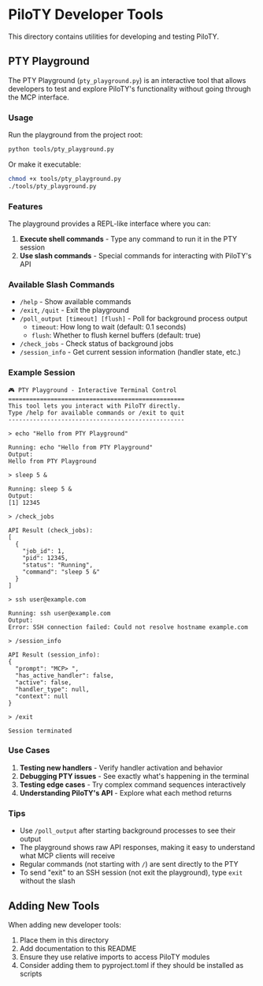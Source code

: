 # PiloTY Developer Tools

This directory contains utilities for developing and testing PiloTY.

## PTY Playground

The PTY Playground (`pty_playground.py`) is an interactive tool that allows developers to test and explore PiloTY's functionality without going through the MCP interface.

### Usage

Run the playground from the project root:

```bash
python tools/pty_playground.py
```

Or make it executable:

```bash
chmod +x tools/pty_playground.py
./tools/pty_playground.py
```

### Features

The playground provides a REPL-like interface where you can:

1. **Execute shell commands** - Type any command to run it in the PTY session
2. **Use slash commands** - Special commands for interacting with PiloTY's API

### Available Slash Commands

- `/help` - Show available commands
- `/exit`, `/quit` - Exit the playground
- `/poll_output [timeout] [flush]` - Poll for background process output
  - `timeout`: How long to wait (default: 0.1 seconds)
  - `flush`: Whether to flush kernel buffers (default: true)
- `/check_jobs` - Check status of background jobs
- `/session_info` - Get current session information (handler state, etc.)

### Example Session

```
🎮 PTY Playground - Interactive Terminal Control
==================================================
This tool lets you interact with PiloTY directly.
Type /help for available commands or /exit to quit
--------------------------------------------------

> echo "Hello from PTY Playground"

Running: echo "Hello from PTY Playground"
Output:
Hello from PTY Playground

> sleep 5 &

Running: sleep 5 &
Output:
[1] 12345

> /check_jobs

API Result (check_jobs):
[
  {
    "job_id": 1,
    "pid": 12345,
    "status": "Running",
    "command": "sleep 5 &"
  }
]

> ssh user@example.com

Running: ssh user@example.com
Output:
Error: SSH connection failed: Could not resolve hostname example.com

> /session_info

API Result (session_info):
{
  "prompt": "MCP> ",
  "has_active_handler": false,
  "active": false,
  "handler_type": null,
  "context": null
}

> /exit

Session terminated
```

### Use Cases

1. **Testing new handlers** - Verify handler activation and behavior
2. **Debugging PTY issues** - See exactly what's happening in the terminal
3. **Testing edge cases** - Try complex command sequences interactively
4. **Understanding PiloTY's API** - Explore what each method returns

### Tips

- Use `/poll_output` after starting background processes to see their output
- The playground shows raw API responses, making it easy to understand what MCP clients will receive
- Regular commands (not starting with `/`) are sent directly to the PTY
- To send "exit" to an SSH session (not exit the playground), type `exit` without the slash

## Adding New Tools

When adding new developer tools:

1. Place them in this directory
2. Add documentation to this README
3. Ensure they use relative imports to access PiloTY modules
4. Consider adding them to pyproject.toml if they should be installed as scripts
